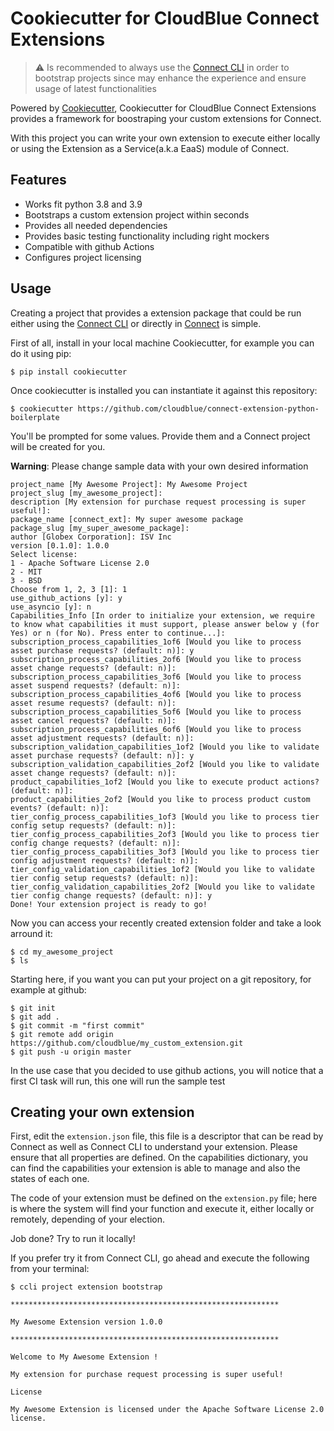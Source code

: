 # Cookiecutter for CloudBlue Connect Extensions  
  

> :warning: Is recommended to always use the [Connect CLI](https://github.com/cloudblue/connect-cli) in order to bootstrap projects since may enhance the experience and ensure usage of latest functionalities


Powered by [Cookiecutter](https://github.com/cookiecutter/cookiecutter), Cookiecutter for CloudBlue Connect Extensions provides a framework for boostraping your custom extensions for Connect.

With this project you can write your own extension to execute either locally or using the Extension as a Service(a.k.a EaaS) module of Connect.

## Features

* Works fit python 3.8 and 3.9
* Bootstraps a custom extension project within seconds
* Provides all needed dependencies
* Provides basic testing functionality including right mockers
* Compatible with github Actions
* Configures project licensing

## Usage

Creating a project that provides a extension package that could be run either using the [Connect CLI](https://github.com/cloudblue/connect-cli) or directly in [Connect](https://connect.cloudblue.com) is simple.

First of all, install in your local machine Cookiecutter, for example you can do it using pip:

	$ pip install cookiecutter

Once cookiecutter is installed you can instantiate it against this repository:

	$ cookiecutter https://github.com/cloudblue/connect-extension-python-boilerplate
 
 You'll be prompted for some values. Provide them and a Connect project will be created for you.

**Warning**: Please change sample data with your own desired information

	project_name [My Awesome Project]: My Awesome Project
	project_slug [my_awesome_project]:
	description [My extension for purchase request processing is super useful!]:
	package_name [connect_ext]: My super awesome package
	package_slug [my_super_awesome_package]:
	author [Globex Corporation]: ISV Inc
	version [0.1.0]: 1.0.0
	Select license:
	1 - Apache Software License 2.0
	2 - MIT
	3 - BSD
	Choose from 1, 2, 3 [1]: 1
	use_github_actions [y]: y
	use_asyncio [y]: n
	Capabilities_Info [In order to initialize your extension, we require to know what capabilities it must support, please answer below y (for Yes) or n (for No). Press enter to continue...]: 
	subscription_process_capabilities_1of6 [Would you like to process asset purchase requests? (default: n)]: y
	subscription_process_capabilities_2of6 [Would you like to process asset change requests? (default: n)]: 
	subscription_process_capabilities_3of6 [Would you like to process asset suspend requests? (default: n)]: 
	subscription_process_capabilities_4of6 [Would you like to process asset resume requests? (default: n)]: 
	subscription_process_capabilities_5of6 [Would you like to process asset cancel requests? (default: n)]: 
	subscription_process_capabilities_6of6 [Would you like to process asset adjustment requests? (default: n)]: 
	subscription_validation_capabilities_1of2 [Would you like to validate asset purchase requests? (default: n)]: y
	subscription_validation_capabilities_2of2 [Would you like to validate asset change requests? (default: n)]: 
	product_capabilities_1of2 [Would you like to execute product actions? (default: n)]: 
	product_capabilities_2of2 [Would you like to process product custom events? (default: n)]: 
	tier_config_process_capabilities_1of3 [Would you like to process tier config setup requests? (default: n)]: 
	tier_config_process_capabilities_2of3 [Would you like to process tier config change requests? (default: n)]: 
	tier_config_process_capabilities_3of3 [Would you like to process tier config adjustment requests? (default: n)]: 
	tier_config_validation_capabilities_1of2 [Would you like to validate tier config setup requests? (default: n)]: 
	tier_config_validation_capabilities_2of2 [Would you like to validate tier config change requests? (default: n)]: y
	Done! Your extension project is ready to go!

Now you can access your recently created extension folder and take a look arround it:

	$ cd my_awesome_project
	$ ls

Starting here, if you want you can put your project on a git repository, for example at github:

	$ git init
	$ git add .
	$ git commit -m "first commit"
	$ git remote add origin https://github.com/cloudblue/my_custom_extension.git
	$ git push -u origin master

In the use case that you decided to use github actions, you will notice that a first CI task will run, this one will run the sample test

## Creating your own extension

First, edit the `extension.json` file, this file is a descriptor that can be read by Connect as well as Connect CLI to understand your extension. Please ensure that all properties are defined. On the capabilities dictionary, you can find the capabilities your extension is able to manage and also the states of each one.

The code of your extension must be defined on the `extension.py` file; here is where the system will find your function and execute it, either locally or remotely, depending of your election.

Job done? Try to run it locally!

If you prefer try it from Connect CLI, go ahead and execute the following from your terminal:

	$ ccli project extension bootstrap

	************************************************************

	My Awesome Extension version 1.0.0

	************************************************************

	Welcome to My Awesome Extension !

	My extension for purchase request processing is super useful!

	License

	My Awesome Extension is licensed under the Apache Software License 2.0 license.
